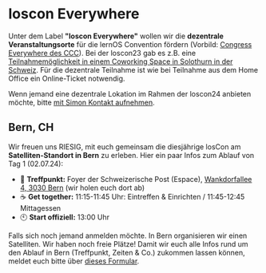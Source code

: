 # loscon Everywhere

Unter dem Label **"loscon Everywhere"** wollen wir die **dezentrale Veranstaltungsorte** für die lernOS Convention fördern (Vorbild: [Congress Everywhere des CCC](https://events.ccc.de/congress/2019/wiki/index.php/Congress_Everywhere)). Bei der loscon23 gab es z.B. eine [Teilnahmemöglichkeit in einem Coworking Space in Solothurn in der Schweiz](https://cogneon.de/2023/07/04/loscon23-switzerland-in-der-schweiz-im-coworking-zusammen-teilnehmen/). Für die dezentrale Teilnahme ist wie bei Teilnahme aus dem Home Office ein Online-Ticket notwendig.

Wenn jemand eine dezentrale Lokation im Rahmen der loscon24 anbieten möchte, bitte [mit Simon Kontakt aufnehmen](mailto:simon.dueckert@cogneon.de?subject=loscon%20Everywhere).

## Bern, CH

Wir freuen uns RIESIG, mit euch gemeinsam die diesjährige losCon am **Satelliten-Standort in Bern** zu erleben. 
Hier ein paar Infos zum Ablauf von Tag 1 (02.07.24):

- 🏣 **Treffpunkt:** Foyer der Schweizerische Post (Espace), [Wankdorfallee 4, 3030 Bern](https://maps.app.goo.gl/JpUv1rJPSHJvsnbQ8) (wir holen euch dort ab)
- ☕ **Get together:** 11:15-11:45 Uhr: Eintreffen & Einrichten / 11:45-12:45 Mittagessen 
- 🕙 **Start offiziell:** 13:00 Uhr

Falls sich noch jemand anmelden möchte. In Bern organisieren wir einen Satelliten. Wir haben noch freie Plätze!  Damit wir euch alle Infos rund um den Ablauf in Bern (Treffpunkt, Zeiten & Co.) zukommen lassen können, meldet euch bitte über [dieses Formular](https://forms.office.com/pages/responsepage.aspx?id=ecTnOvEM9EePhJKfNk7_Z2fq2fMqW35OjD8uFwKybdZUOTgyUDQ3MzFFV1ZaRDJRSVJJODdZQlFROC4u).